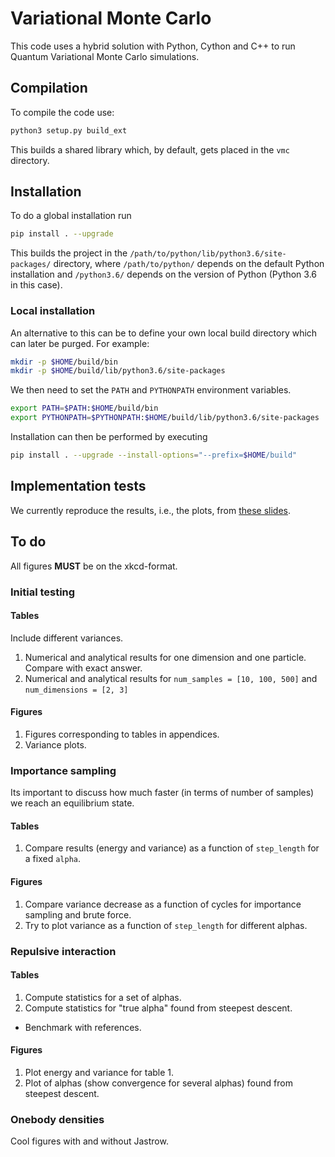 # Variational Monte Carlo

This code uses a hybrid solution with Python, Cython and C++ to run Quantum
Variational Monte Carlo simulations.

## Compilation

To compile the code use:

```bash
python3 setup.py build_ext
```

This builds a shared library which, by default, gets placed in the `vmc`
directory.

## Installation
To do a global installation run

```bash
pip install . --upgrade
```

This builds the project in the `/path/to/python/lib/python3.6/site-packages/`
directory, where `/path/to/python/` depends on the default Python installation
and `/python3.6/` depends on the version of Python (Python 3.6 in this case).

### Local installation
An alternative to this can be to define your own local build directory which can
later be purged. For example:

```bash
mkdir -p $HOME/build/bin
mkdir -p $HOME/build/lib/python3.6/site-packages
```

We then need to set the `PATH` and `PYTHONPATH` environment variables.

```bash
export PATH=$PATH:$HOME/build/bin
export PYTHONPATH=$PYTHONPATH:$HOME/build/lib/python3.6/site-packages
```

Installation can then be performed by executing

```bash
pip install . --upgrade --install-options="--prefix=$HOME/build"
```

## Implementation tests
We currently reproduce the results, i.e., the plots, from [these slides](https://www.acsu.buffalo.edu/~phygons/cp2/topic5/topic5-lec1.pdf).

## To do

All figures __MUST__ be on the xkcd-format.

### Initial testing
#### Tables
Include different variances.

1. Numerical and analytical results for one dimension and one particle. Compare with exact answer.
2. Numerical and analytical results for `num_samples = [10, 100, 500]` and `num_dimensions = [2, 3]`

#### Figures

1. Figures corresponding to tables in appendices.
2. Variance plots.

### Importance sampling
Its important to discuss how much faster (in terms of number of samples) we reach an equilibrium state.

#### Tables
1. Compare results (energy and variance) as a function of `step_length` for a fixed `alpha`.

#### Figures
1. Compare variance decrease as a function of cycles for importance sampling and brute force.
2. Try to plot variance as a function of `step_length` for different alphas.

### Repulsive interaction

#### Tables
1. Compute statistics for a set of alphas.
2. Compute statistics for "true alpha" found from steepest descent.
  - Benchmark with references.

#### Figures
1. Plot energy and variance for table 1.
2. Plot of alphas (show convergence for several alphas) found from steepest descent.

### Onebody densities
Cool figures with and without Jastrow.
